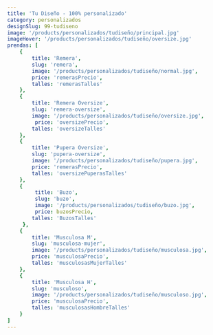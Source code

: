 ```yaml
---
title: 'Tu Diseño - 100% personalizado'
category: personalizados
designSlug: 99-tudiseno
image: '/products/personalizados/tudiseño/principal.jpg'
imageHover: '/products/personalizados/tudiseño/oversize.jpg'
prendas: [
    {   
        title: 'Remera',
        slug: 'remera',          
        image: '/products/personalizados/tudiseño/normal.jpg',
        price: 'remerasPrecio',
        talles: 'remerasTalles'
    },
    {
        title: 'Remera Oversize',
        slug: 'remera-oversize',
        image: '/products/personalizados/tudiseño/oversize.jpg',
         price: 'oversizePrecio',
        talles: 'oversizeTalles'
    },
    {
        title: 'Pupera Oversize',
        slug: 'pupera-oversize',
        image: '/products/personalizados/tudiseño/pupera.jpg',
        price: 'remerasPrecio',
        talles: 'oversizePuperasTalles'
    },
    {
         title: 'Buzo',
         slug: 'buzo',
         image: '/products/personalizados/tudiseño/buzo.jpg',
         price: buzosPrecio,
        talles: 'BuzosTalles'
     },
    {
        title: 'Musculosa M',
        slug: 'musculosa-mujer',
        image: '/products/personalizados/tudiseño/musculosa.jpg',
        price: 'musculosaPrecio',
        talles: 'musculosasMujerTalles'
    },
    {
        title: 'Musculosa H',
        slug: 'musculoso',
        image: '/products/personalizados/tudiseño/musculoso.jpg',
        price: 'musculosaPrecio',
        talles: 'musculosasHombreTalles'
    }
]
---
```

